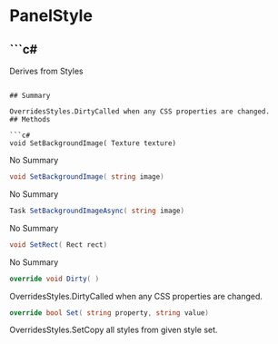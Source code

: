 # PanelStyle

## ```c#
Derives from Styles
```

## Summary

OverridesStyles.DirtyCalled when any CSS properties are changed.
## Methods

```c#
void SetBackgroundImage( Texture texture) 
```
No Summary
```c#
void SetBackgroundImage( string image) 
```
No Summary
```c#
Task SetBackgroundImageAsync( string image) 
```
No Summary
```c#
void SetRect( Rect rect) 
```
No Summary
```c#
override void Dirty( ) 
```
OverridesStyles.DirtyCalled when any CSS properties are changed.
```c#
override bool Set( string property, string value) 
```
OverridesStyles.SetCopy all styles from given style set.
